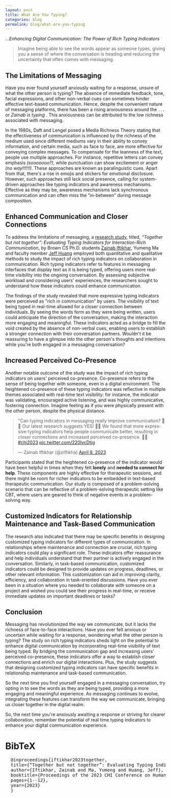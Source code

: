 ```yaml
---
layout: post
title: What Are You Typing? 
categories: blog
permalink: blog/what-are-you-typing
---
```


<em>...Enhancing Digital Communication: The Power of Rich Typing Indicators</em>

> Imagine being able to see the words appear as someone types, giving you a sense of where the conversation is heading and reducing the uncertainty that often comes with messaging.

## The Limitations of Messaging

Have you ever found yourself anxiously waiting for a response, unsure of what the other person is typing? The absence of immediate feedback, tone, facial expressions, and other non-verbal cues can sometimes hinder effective text-based communication. Hence, despite the convenient nature of messaging platforms, there has been a rising anxiousness around the <em> `...` </em> or <em> Zainab is typing </em>. This anxiousness can be attributed to the low richness associated with messaging.

In the 1980s, Daft and Lengel posed a Media Richness Theory stating that the effectiveness of communication is influenced by the richness of the medium used since different mediums vary in their ability to convey information, and certain media, such as face to face, are more effective for conveying complex messages. To compensate for the leanness of the text, people use multiple approaches. For instance, repetitive letters can convey emphasis <em>(sooooooo?)</em>, while punctuation can show excitement or anger <em>(no way!!!!!!)</em>. These approaches are known as paralinguistic cues. Apart from that, there's a rise in emojis and stickers for emotional disclosure. However, such approaches still lack social presence, calling for system-driven approaches like typing indicators and awareness mechanisms. Effective as they may be, awareness mechanisms lack synchronous communication and can often miss the "in-between" during message composition.

## Enhanced Communication and Closer Connections

To address the limitations of messaging, a [research study](https://zainabiftikhar.com/papers/LiveTyping_CHI23.pdf), titled, <em>“Together but not together”: Evaluating Typing Indicators for
Interaction-Rich Communication</em>, by Brown CS Ph.D. students [Zainab Iftikhar](https://zainabiftikhar.com), Yumeng Ma and faculty member [Jeff Huang](https://jeffhuang.com) employed both quantitative and qualitative methods to study the impact of rich typing indicators on collaboration in communication. Rich typing indicators refer to features in messaging interfaces that display text as it is being typed, offering users more real-time visibility into the ongoing conversation. By assessing subjective workload and considering users' experiences, the researchers sought to understand how these indicators could enhance communication. 

The findings of the study revealed that more expressive typing indicators were perceived as "rich in communication" by users. The visibility of text being typed in real-time allowed for a closer connection between individuals. By seeing the words form as they were being written, users could anticipate the direction of the conversation, making the interaction more engaging and meaningful. These indicators acted as a bridge to fill the void created by the absence of non-verbal cues, enabling users to establish a stronger connection with their conversation partners. Wouldn't it be reassuring to have a glimpse into the other person's thoughts and intentions while you're both engaged in a messaging conversation?

## Increased Perceived Co-Presence

Another notable outcome of the study was the impact of rich typing indicators on users' perceived co-presence. Co-presence refers to the sense of being together with someone, even in a digital environment. The heightened co-presence of these typing indicators was reflective in multiple themes associated with real-time text visibility: for instance, the indicator was validating, encouraged active listening, and was highly communicative, fostering connection. Imagine feeling as if you were physically present with the other person, despite the physical distance.

<blockquote class="twitter-tweet"><p lang="en" dir="ltr">&quot;Can typing indicators in messaging really improve communication? 📲👥 Our latest research suggests YES! 🙌🏼 We found that more expressive typing indicators help people communicate better, resulting in closer connections and increased perceived co-presence. 💬💕 <a href="https://twitter.com/hashtag/chi2023?src=hash&amp;ref_src=twsrc%5Etfw">#chi2023</a> <a href="https://t.co/220lvcDtjg">pic.twitter.com/220lvcDtjg</a></p>&mdash; Zainab Iftikhar (@ziftikha) <a href="https://twitter.com/ziftikha/status/1644528149970194433?ref_src=twsrc%5Etfw">April 8, 2023</a></blockquote> <script async src="https://platform.twitter.com/widgets.js" charset="utf-8"></script>

Participants stated that the heightened co-presence of the indicator would have been helpful in times when they felt **lonely** and **needed to connect for help**. These components are highly effective for therapeutic sessions, and there might be room for richer indicators to be embedded in text-based therapeutic communication. Our study is composed of a problem-solving scenario that can be reflective of a problem-solving therapeutic setting like CBT, where users are geared to think of negative events in a problem-solving way.

## Customized Indicators for Relationship Maintenance and Task-Based Communication

The research also indicated that there may be specific benefits in designing customized typing indicators for different types of communication. In relationships where maintenance and connection are crucial, rich typing indicators could play a significant role. These indicators offer reassurance and help individuals understand that their partner is actively engaged in the conversation. Similarly, in task-based communication, customized indicators could be designed to provide updates on progress, deadlines, or other relevant information. This customization can aid in improving clarity, efficiency, and collaboration in task-oriented discussions. Have you ever been in a situation where you needed to collaborate with someone on a project and wished you could see their progress in real-time, or receive immediate updates on important deadlines or tasks?

## Conclusion

Messaging has revolutionized the way we communicate, but it lacks the richness of face-to-face interactions. Have you ever felt anxious or uncertain while waiting for a response, wondering what the other person is typing? The study on rich typing indicators sheds light on the potential to enhance digital communication by incorporating real-time visibility of text being typed. By bridging the communication gap and increasing users' perceived co-presence, these indicators offer a way to establish closer connections and enrich our digital interactions. Plus, the study suggests that designing customized typing indicators can have specific benefits in relationship maintenance and task-based communication.

So the next time you find yourself engaged in a messaging conversation, try opting in to see the words as they are being typed, providing a more engaging and meaningful experience. As messaging continues to evolve, integrating these features can transform the way we communicate, bringing us closer together in the digital realm.

So, the next time you're anxiously awaiting a response or striving for clearer collaboration, remember the potential of real time typing indicators to enhance your digital communication experience.

# BibTeX

<div class="bibtex-wrapper">
	<div class="highlight">
		<pre>
  @inproceedings{iftikhar2023together,
  title={“Together but not together”: Evaluating Typing Indicators for Interaction-Rich Communication},
  author={Iftikhar, Zainab and Ma, Yumeng and Huang, Jeff},
  booktitle={Proceedings of the 2023 CHI Conference on Human Factors in Computing Systems},
  pages={1--12},
  year={2023}
  }
        </pre>
    </div>
</div>
